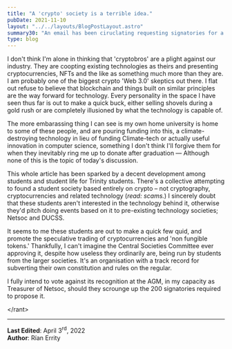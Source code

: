 ```yaml
---
title: "A 'crypto' society is a terrible idea."
pubDate: 2021-11-10
layout: "../../layouts/BlogPostLayout.astro"
summary30: "An email has been ciruclating requesting signatories for a petition to begin a 'crypto' society within Trinity, and I think that's awful."
type: blog
---
```


I don't think I'm alone in thinking that 'cryptobros' are a plight against our industry. They are coopting existing technologies as theirs
and presenting cryptocurrencies, NFTs and the like as something much more than they are. I am probably one of the biggest crypto 'Web 3.0' skeptics out there.
I flat out refuse to believe that blockchain and things built on similar principles are the way forward for technology. Every personality in the space I have seen 
thus far is out to make a quick buck, either selling shovels during a gold rush or are completely illusioned by what the technology is capable of.

The more embarassing thing I can see is my own home university is home to some of these people, and are pouring funding into this, a climate-destroying technology
in lieu of funding Climate-tech or actually useful innovation in computer science, something I don't think I'll forgive them for when they inevitably ring me up
to donate after graduation &mdash; Although none of this is the topic of today's discussion.

This whole article has been sparked by a decent development among students and student life for Trinity students. There's a collective attempting to found a student 
society based entirely on crypto &ndash; not cryptography, cryptocurrencies and related technology (*read: scams.*) I sincerely doubt that these students aren't interested
in the technology behind it, otherwise they'd pitch doing events based on it to pre-existing technology societies; Netsoc and DUCSS. 

It seems to me these students are out to make a quick few quid, and promote the speculative trading of cryptocurrencies and 'non fungible tokens.' Thankfully, I can't
imagine the Central Societies Committee ever approving it, despite how useless they ordinarily are, being run by students from the larger societies. It's an organisation
with a track record for subverting their own constitution and rules on the regular. 

I fully intend to vote against its recognition at the AGM, in my capacity as Treasurer of Netsoc, should they scrounge up the 200 signatories required to propose it.

&lt;/rant&gt;

<hr/>

**Last Edited**: April 3<sup>rd</sup>, 2022 <br/>
**Author**: Rían Errity

